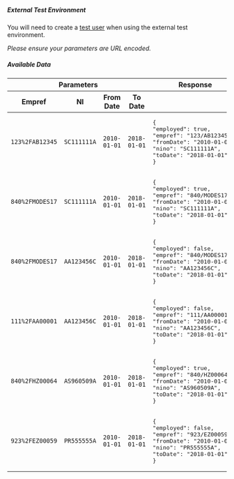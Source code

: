 ##### External Test Environment

You will need to create a [test user](https://test-developer.service.hmrc.gov.uk/api-test-user) when using the external test environment.

*Please ensure your parameters are URL encoded.*

##### Available Data
<table>
    <thead>
        <tr>
            <th style="width:63%" colspan="4">Parameters</th>
            <th style="width:37%">Response</th>
        </tr>
        <tr>
            <th style="width:20%">Empref</th>
            <th style="width:25%">NI</th>
            <th style="width:22.5%">From Date</th>
            <th style="width:22.5%">To Date</th>
            <th>&nbsp;</th>
        </tr>
    </thead>
    <tbody>
    <tr>
      <td><code class='code--slim'>123%2FAB12345</code></td>
      <td><code class='code--slim'>SC111111A</code></td>
      <td><code class='code--slim'>2010-01-01</code></td>
      <td><code class='code--slim'>2018-01-01</code></td>
      <td><pre class='code--block'>
{
"employed": true,
"empref": "123/AB12345",
"fromDate": "2010-01-01",
"nino": "SC111111A",
"toDate": "2018-01-01"
}
</pre>
      </td>
    </tr>
    <tr>
      <td><code class='code--slim'>840%2FMODES17</code></td>
      <td><code class='code--slim'>SC111111A</code></td>
      <td><code class='code--slim'>2010-01-01</code></td>
      <td><code class='code--slim'>2018-01-01</code></td>
      <td><pre class='code--block'>
{
"employed": true,
"empref": "840/MODES17",
"fromDate": "2010-01-01",
"nino": "SC111111A",
"toDate": "2018-01-01"
}
</pre>
      </td>
    </tr>
    <tr>
      <td><code class='code--slim'>840%2FMODES17</code></td>
      <td><code class='code--slim'>AA123456C</code></td>
      <td><code class='code--slim'>2010-01-01</code></td>
      <td><code class='code--slim'>2018-01-01</code></td>
      <td><pre class='code--block'>
{
"employed": false,
"empref": "840/MODES17",
"fromDate": "2010-01-01",
"nino": "AA123456C",
"toDate": "2018-01-01"
}
</pre>
      </td>
    </tr>
    <tr>
      <td><code class='code--slim'>111%2FAA00001</code></td>
      <td><code class='code--slim'>AA123456C</code></td>
      <td><code class='code--slim'>2010-01-01</code></td>
      <td><code class='code--slim'>2018-01-01</code></td>
      <td><pre class='code--block'>
{
"employed": false,
"empref": "111/AA00001",
"fromDate": "2010-01-01",
"nino": "AA123456C",
"toDate": "2018-01-01"
}
</pre>
      </td>
    </tr>
    <tr>
      <td><code class='code--slim'>840%2FHZ00064</code></td>
      <td><code class='code--slim'>AS960509A</code></td>
      <td><code class='code--slim'>2010-01-01</code></td>
      <td><code class='code--slim'>2018-01-01</code></td>
      <td><pre class='code--block'>
{
"employed": true,
"empref": "840/HZ00064",
"fromDate": "2010-01-01",
"nino": "AS960509A",
"toDate": "2018-01-01"
}
</pre>
      </td>
    </tr>
    <tr>
      <td><code class='code--slim'>923%2FEZ00059</code></td>
      <td><code class='code--slim'>PR555555A</code></td>
      <td><code class='code--slim'>2010-01-01</code></td>
      <td><code class='code--slim'>2018-01-01</code></td>
      <td><pre class='code--block'>
{
"employed": false,
"empref": "923/EZ00059",
"fromDate": "2010-01-01",
"nino": "PR555555A",
"toDate": "2018-01-01"
}
</pre>
      </td>
    </tr>
    </tbody>
</table>
